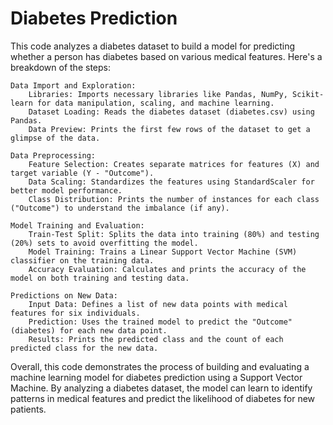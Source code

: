 # Diabetes Prediction

This code analyzes a diabetes dataset to build a model for predicting whether a person has diabetes based on various medical features. Here's a breakdown of the steps:

    Data Import and Exploration:
        Libraries: Imports necessary libraries like Pandas, NumPy, Scikit-learn for data manipulation, scaling, and machine learning.
        Dataset Loading: Reads the diabetes dataset (diabetes.csv) using Pandas.
        Data Preview: Prints the first few rows of the dataset to get a glimpse of the data.

    Data Preprocessing:
        Feature Selection: Creates separate matrices for features (X) and target variable (Y - "Outcome").
        Data Scaling: Standardizes the features using StandardScaler for better model performance.
        Class Distribution: Prints the number of instances for each class ("Outcome") to understand the imbalance (if any).

    Model Training and Evaluation:
        Train-Test Split: Splits the data into training (80%) and testing (20%) sets to avoid overfitting the model.
        Model Training: Trains a Linear Support Vector Machine (SVM) classifier on the training data.
        Accuracy Evaluation: Calculates and prints the accuracy of the model on both training and testing data.

    Predictions on New Data:
        Input Data: Defines a list of new data points with medical features for six individuals.
        Prediction: Uses the trained model to predict the "Outcome" (diabetes) for each new data point.
        Results: Prints the predicted class and the count of each predicted class for the new data.

Overall, this code demonstrates the process of building and evaluating a machine learning model for diabetes prediction using a Support Vector Machine. By analyzing a diabetes dataset, the model can learn to identify patterns in medical features and predict the likelihood of diabetes for new patients.
